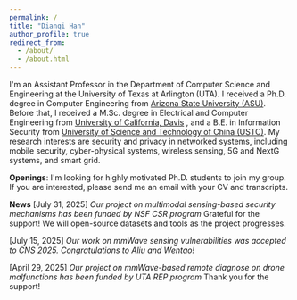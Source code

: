 ```yaml
---
permalink: /
title: "Dianqi Han"
author_profile: true
redirect_from: 
  - /about/
  - /about.html
---
```


I'm an Assistant Professor in the Department of Computer Science and Engineering at the University of Texas at Arlington (UTA). I received a Ph.D. degree in Computer Engineering from [Arizona State University (ASU)](https://www.asu.edu/). Before that, I received a M.Sc. degree in Electrical and Computer Engineering from [University of California, Davis](https://www.ucdavis.edu/) , and a B.E. in Information Security from [University of Science and Technology of China (USTC)](https://en.ustc.edu.cn/). My research interests are security and privacy in networked systems, including mobile security, cyber-physical systems, wireless sensing, 5G and NextG systems, and smart grid.

**Openings**: I'm looking for highly motivated Ph.D. students to join my group. If you are interested, please send me an email with your CV and transcripts.

**News**
  [July 31, 2025] *Our project on multimodal sensing-based security mechanisms has been funded by NSF CSR program*
  Grateful for the support! We will open-source datasets and tools as the project progresses.
            
  [July 15, 2025] *Our work on mmWave sensing vulnerabilities was accepted to CNS 2025. Congratulations to Aliu and Wentao!*

  [April 29, 2025] *Our project on mmWave-based remote diagnose on drone malfunctions has been funded by UTA REP program*
  Thank you for the support!
            
